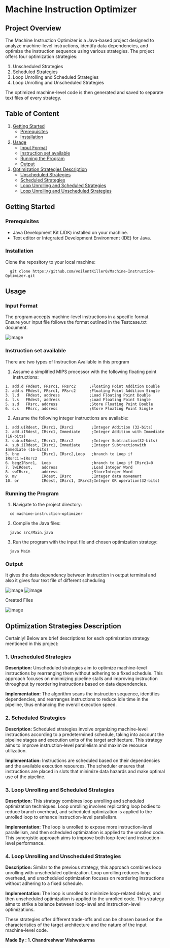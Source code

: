 # Machine Instruction Optimizer

## Project Overview
The Machine Instruction Optimizer is a Java-based project designed to analyze machine-level instructions, identify data dependencies, and optimize the instruction sequence using various strategies. The project offers four optimization strategies:

1. Unscheduled Strategies
2. Scheduled Strategies
3. Loop Unrolling and Scheduled Strategies
4. Loop Unrolling and Unscheduled Strategies
   
The optimized machine-level code is then generated and saved to separate text files of every strategy.


## Table of Content
1. [Getting Started](#Getting_Started)
    * [Prerequisites](#Prerequisites)
    * [Installation](#Installation)
2. [Usage](#Usage)
    * [Input Format](#input)
    * [Instruction set available](#instrAvail)
    * [Running the Program](#run)
    * [Output](#Output)
3. [Optimization Strategies Description](#Optimization_Strategies)
    * [Unscheduled Strategies](#Unscheduled)
    * [Scheduled Strategies](#Scheduled)
    * [Loop Unrolling and Scheduled Strategies](#Loop_Scheduled)
    * [Loop Unrolling and Unscheduled Strategies](#Loop_Unscheduled)


## Getting Started <a name="Getting_Started"></a>

### Prerequisites <a name="Prerequisites"></a>

* Java Development Kit (JDK) installed on your machine.
* Text editor or Integrated Development Environment (IDE) for Java.

### Installation <a name="Installation"></a>

Clone the repository to your local machine:

```
  git clone https://github.com/voilentKiller0/Machine-Instruction-Optimizer.git
```

## Usage <a name="Usage"></a>

### Input Format <a name="input"></a>

The program accepts machine-level instructions in a specific format. Ensure your input file follows the format outlined in the Testcase.txt document.

 ![image](https://user-images.githubusercontent.com/55941465/163449846-6890b412-b857-4aec-849d-68a9a1d4f10a.png)

### Instruction set available <a name="instrAvail"></a>

There are two types of Instruction Available in this program

1. Assume a simplified MIPS processor with the following floating point instructions:

```
1. add.d FRdest, FRsrc1, FRsrc2      ;Floating Point Addition Double
2. add.s FRdest, FRsrc1, FRsrc2      ;Floating Point Addition Single
3. l.d   FRdest, address             ;Load Floating Point Double
4. l.s   FRdest, address             ;Load Floating Point Single
5. s.d   FRsrc, address              ;Store Floating Point Double
6. s.s   FRsrc, address              ;Store Floating Point Single
```

2. Assume the following integer instructions are available: 

```
1. add.uIRdest, IRsrc1, IRsrc2        ;Integer Addition (32-bits)
2. add.iIRdest, IRsrc1, Immediate     ;Integer Addition with Immediate (16-bits)
3. sub.uIRdest, IRsrc1, IRsrc2        ;Integer Subtraction(32-bits)
4. sub.iIRdest, IRsrc1, Immediate     ;Integer Subtractionwith Immediate (16-bits)
5. bne          IRsrc1, IRsrc2,Loop   ;branch to Loop if IRsrc1!=IRsrc2
6. beqzIRsrc1,  Loop                  ;branch to Loop if IRsrc1=0
7. lwIRdest,    address               ;Load Integer Word
8. swIRsrc,     address               ;StoreInteger Word
9. mv           IRdest, IRsrc         ;Integer data movement
10. or          IRdest, IRsrc1, IRsrc2;Integer OR operation(32-bits)
```

### Running the Program <a name="run"></a>

1. Navigate to the project directory:

```
  cd machine-instruction-optimizer
```

2. Compile the Java files:

```
  javac src/Main.java
```

3. Run the program with the input file and chosen optimization strategy:
```
  java Main
```


### Output <a name="Output"></a>

  It gives the data dependency between instruction in output terminal and also it gives four text file of different scheduling 
  
  ![image](https://user-images.githubusercontent.com/55941465/163450506-fd5d9908-ac8d-47c0-b1d4-aef22209adcd.png)
  ![image](https://user-images.githubusercontent.com/55941465/163450603-9ebb7344-9f28-4c3a-8d2c-51b91a746200.png)
  
  Created Files 
  
  ![image](https://user-images.githubusercontent.com/55941465/163452067-55f6efab-8b88-4db8-aa15-eaa5f1a57312.png)
  

## Optimization Strategies Description <a name="Optimization_Strategies"></a>

Certainly! Below are brief descriptions for each optimization strategy mentioned in this project:

### 1. Unscheduled Strategies <a name="Unscheduled"></a>

**Description:**
Unscheduled strategies aim to optimize machine-level instructions by rearranging them without adhering to a fixed schedule. This approach focuses on minimizing pipeline stalls and improving instruction throughput by reordering instructions based on data dependencies.

**Implementation:**
The algorithm scans the instruction sequence, identifies dependencies, and rearranges instructions to reduce idle time in the pipeline, thus enhancing the overall execution speed.

### 2. Scheduled Strategies <a name="Scheduled"></a>

**Description:**
Scheduled strategies involve organizing machine-level instructions according to a predetermined schedule, taking into account the pipeline stages and execution units of the target architecture. This strategy aims to improve instruction-level parallelism and maximize resource utilization.

**Implementation:**
Instructions are scheduled based on their dependencies and the available execution resources. The scheduler ensures that instructions are placed in slots that minimize data hazards and make optimal use of the pipeline.

### 3. Loop Unrolling and Scheduled Strategies <a name="Loop_Scheduled"></a>

**Description:**
This strategy combines loop unrolling and scheduled optimization techniques. Loop unrolling involves replicating loop bodies to reduce branch overhead, and scheduled optimization is applied to the unrolled loop to enhance instruction-level parallelism.

**Implementation:**
The loop is unrolled to expose more instruction-level parallelism, and then scheduled optimization is applied to the unrolled code. This synergistic approach aims to improve both loop-level and instruction-level performance.

### 4. Loop Unrolling and Unscheduled Strategies <a name="Loop_Unscheduled"></a>

**Description:**
Similar to the previous strategy, this approach combines loop unrolling with unscheduled optimization. Loop unrolling reduces loop overhead, and unscheduled optimization focuses on reordering instructions without adhering to a fixed schedule.

**Implementation:**
The loop is unrolled to minimize loop-related delays, and then unscheduled optimization is applied to the unrolled code. This strategy aims to strike a balance between loop-level and instruction-level optimizations.

These strategies offer different trade-offs and can be chosen based on the characteristics of the target architecture and the nature of the input machine-level code.



 **Made By :
      1. Chandreshwar Vishwakarma**


